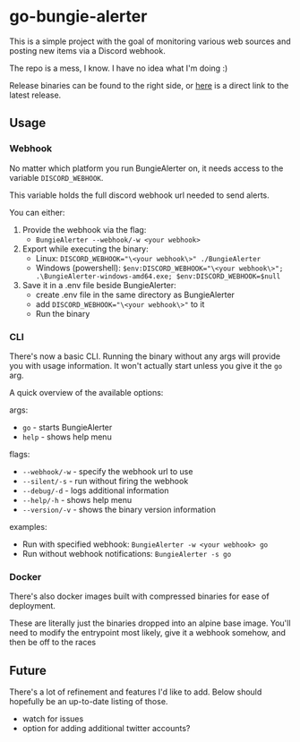 # go-bungie-alerter

This is a simple project with the goal of monitoring various web sources and posting new items via a Discord webhook.

The repo is a mess, I know. I have no idea what I'm doing :)

Release binaries can be found to the right side, or [here](https://github.com/OverlyDev/go-bungie-alerter/releases/latest) is a direct link to the latest release.

## Usage

### Webhook
No matter which platform you run BungieAlerter on, it needs access to the variable `DISCORD_WEBHOOK`.

This variable holds the full discord webhook url needed to send alerts.

You can either:
1. Provide the webhook via the flag:
    - `BungieAlerter --webhook/-w <your webhook>`
2. Export while executing the binary:
    - Linux: `DISCORD_WEBHOOK="\<your webhook\>" ./BungieAlerter`
    - Windows (powershell): `$env:DISCORD_WEBHOOK="\<your webhook\>"; .\BungieAlerter-windows-amd64.exe; $env:DISCORD_WEBHOOK=$null`
3. Save it in a .env file beside BungieAlerter:
    - create .env file in the same directory as BungieAlerter
    - add `DISCORD_WEBHOOK="\<your webhook\>"` to it
    - Run the binary

### CLI
There's now a basic CLI. Running the binary without any args will provide you with usage information. It won't actually start unless you give it the `go` arg.

A quick overview of the available options:

args:
- `go`   - starts BungieAlerter
- `help` - shows help menu

flags:
- `--webhook/-w` - specify the webhook url to use
- `--silent/-s`  - run without firing the webhook
- `--debug/-d`   - logs additional information
- `--help/-h`    - shows help menu
- `--version/-v` - shows the binary version information 

examples:
- Run with specified webhook: `BungieAlerter -w <your webhook> go`
- Run without webhook notifications: `BungieAlerter -s go`


### Docker
There's also docker images built with compressed binaries for ease of deployment.

These are literally just the binaries dropped into an alpine base image. You'll need to modify the entrypoint most likely, give it a webhook somehow, and then be off to the races

## Future
There's a lot of refinement and features I'd like to add. Below should hopefully be an up-to-date listing of those.

- watch for issues
- option for adding additional twitter accounts?
